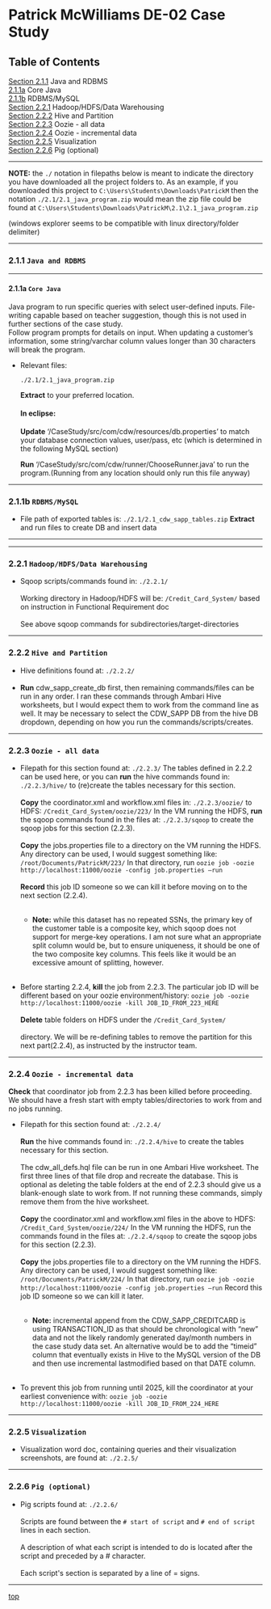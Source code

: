 # <a id="top">Patrick McWilliams DE-02 Case Study</a>

## Table of Contents

[Section 2.1.1](#211) Java and RDBMS </br>
[2.1.1a](#211a) Core Java</br>
[2.1.1b](#211b) RDBMS/MySQL</br>
[Section 2.2.1](#221) Hadoop/HDFS/Data Warehousing</br>
[Section 2.2.2](#222) Hive and Partition</br>
[Section 2.2.3](#223) Oozie - all data</br>
[Section 2.2.4](#224) Oozie - incremental data</br>
[Section 2.2.5](#225) Visualization</br>
[Section 2.2.6](#226) Pig (optional)</br>

---

**NOTE:** the `./` notation in filepaths below is meant to indicate the directory you have downloaded all the project folders to. As an example, if you downloaded this project to `C:\Users\Students\Downloads\PatrickM` then the notation `./2.1/2.1_java_program.zip` would mean the zip file could be found at `C:\Users\Students\Downloads\PatrickM\2.1\2.1_java_program.zip`

(windows explorer seems to be compatible with linux directory/folder delimiter)

---

### <a id="211">2.1.1</a> `Java and RDBMS`

---

  #### <a id="211a">2.1.1a</a> `Core Java`

  Java program to run specific queries with select user-defined inputs. File-writing capable based on teacher suggestion, though this is not used in further sections of the case study.
</br>
  Follow program prompts for details on input. When updating a customer’s information, some string/varchar column values longer than 30 characters will break the program.

* Relevant files:

	`./2.1/2.1_java_program.zip`

  **Extract** to your preferred location.

  #### In eclipse:
    **Update** ‘/CaseStudy/src/com/cdw/resources/db.properties’ to match your database connection values, user/pass, etc (which is determined in the following MySQL section)

    **Run** ‘/CaseStudy/src/com/cdw/runner/ChooseRunner.java’ to run the program.(Running from any location should only run this file anyway)

---

  ### <a id="211b">2.1.1b</a> `RDBMS/MySQL`
* File path of exported tables is:
		`./2.1/2.1_cdw_sapp_tables.zip`
 **Extract** and run files to create DB and insert data

---
---

### <a id="221">2.2.1</a> `Hadoop/HDFS/Data Warehousing`
* Sqoop scripts/commands found in:
		`./2.2.1/` <br></br>
  Working directory in Hadoop/HDFS will be:
  `/Credit_Card_System/`
  based on instruction in Functional Requirement doc <br></br>
  See above sqoop commands for subdirectories/target-directories
---

### <a id="222">2.2.2</a> `Hive and Partition`
* Hive definitions found at:
		`./2.2.2/`
<br></br>
* **Run** cdw_sapp_create_db first, then remaining commands/files can be run in any order. I ran these commands through Ambari Hive worksheets, but I would expect them to work from the command line as well. It may be necessary to select the CDW_SAPP DB from the hive DB dropdown, depending on how you run the commands/scripts/creates.

---

### <a id="223">2.2.3</a> `Oozie - all data`
* Filepath for this section found at:
		`./2.2.3/`
  The tables defined in 2.2.2 can be used here, or you can **run** the hive commands found in:
      `./2.2.3/hive/`
    to (re)create the tables necessary for this section.
<br></br>
	**Copy** the coordinator.xml and workflow.xml files in:
      `./2.2.3/oozie/`
    to HDFS:
      `/Credit_Card_System/oozie/223/`
	In the VM running the HDFS, **run** the sqoop commands found in the files at:
      `./2.2.3/sqoop`
  to create the sqoop jobs for this section (2.2.3).
<br></br>
	**Copy** the jobs.properties file to a directory on the VM running the HDFS. Any directory can be used, I would suggest something like:
      `/root/Documents/PatrickM/223/`
	In that directory, run
		  `oozie job -oozie http://localhost:11000/oozie -config job.properties –run`
<br></br>
  **Record** this job ID someone so we can kill it before moving on to the next section (2.2.4).
<br></br>
  * **Note:** while this dataset has no repeated SSNs, the primary key of the customer table is a composite key, which sqoop does not support for merge-key operations. I am not sure what an appropriate split column would be, but to ensure uniqueness, it should be one of the two composite key columns. This feels like it would be an excessive amount of splitting, however.
<br></br>

* Before starting 2.2.4, **kill** the job from 2.2.3. The particular job ID will be different based on your oozie environment/history:
		  `oozie job -oozie http://localhost:11000/oozie -kill JOB_ID_FROM_223_HERE`
<br></br>
  **Delete** table folders on HDFS under the
      `/Credit_Card_System/`
<br></br>
  directory. We will be re-defining tables to remove the partition for this next part(2.2.4), as instructed by the instructor team.
---
### <a id="224">2.2.4</a> `Oozie - incremental data`
**Check** that coordinator job from 2.2.3 has been killed before proceeding.
We should have a fresh start with empty tables/directories to work from and no jobs running.

* Filepath for this section found at:
    `./2.2.4/`
<br></br>
  **Run** the hive commands found in:
      `./2.2.4/hive`
  to create the tables necessary for this section.
<br></br>
  The cdw_all_defs.hql file can be run in one Ambari Hive worksheet. The first three lines of that file drop and recreate the database. This is optional as deleting the table folders at the end of 2.2.3 should give us a blank-enough slate to work from. If not running these commands, simply remove them from the hive worksheet.
<br></br>
  **Copy** the coordinator.xml and workflow.xml files in the above to HDFS:
      `/Credit_Card_System/oozie/224/`
	In the VM running the HDFS, run the commands found in the files at:
      `./2.2.4/sqoop`
  to create the sqoop jobs for this section (2.2.3).
<br></br>
	**Copy** the jobs.properties file to a directory on the VM running the HDFS. Any directory can be used, I would suggest something like:
      `/root/Documents/PatrickM/224/`
  In that directory, run
		`oozie job -oozie http://localhost:11000/oozie -config job.properties –run`
  Record this job ID someone so we can kill it later.
<br></br>
	* **Note:** incremental append from the CDW_SAPP_CREDITCARD is using TRANSACTION_ID as that should be chronological with “new” data and not the likely randomly generated day/month numbers in the case study data set. An alternative would be to add the “timeid” column that eventually exists in Hive to the MySQL version of the DB and then use incremental lastmodified based on that DATE column.
<br></br>

* To prevent this job from running until 2025, kill the coordinator at your earliest convenience with:
	   `oozie job -oozie http://localhost:11000/oozie -kill JOB_ID_FROM_224_HERE`

---
### <a id="225">2.2.5</a> `Visualization`
* Visualization word doc, containing queries and their visualization screenshots, are found at:
    `./2.2.5/`
---
### <a id="226">2.2.6</a> `Pig (optional)`
* Pig scripts found at:
  `./2.2.6/`
<br></br>
  Scripts are found between the `# start of script` and `# end of script` lines in each section.
<br></br>
  A description of what each script is intended to do is located after the script and preceded by a \# character.
<br></br>
  Each script's section is separated by a line of \= signs.
---

[top](#top)
